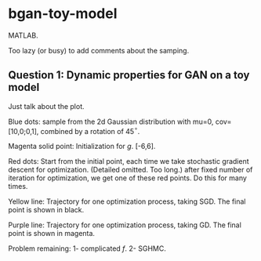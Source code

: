 # bgan-toy-model
MATLAB.

Too lazy (or busy) to add comments about the samping.

## Question 1: Dynamic properties for GAN on a toy model ##

Just talk about the plot.

Blue dots: sample from the 2d Gaussian distribution with mu=0, cov=[10,0;0,1], combined by a rotation of 45$^{\circ}$.

Magenta solid point: Initialization for $g$. [-6,6].

Red dots: Start from the initial point, each time we take stochastic gradient descent for optimization. (Detailed omitted. Too long.) after fixed number of iteration for optimization, we get one of these red points. Do this for many times.

Yellow line: Trajectory for one optimization process, taking SGD. The final point is shown in black.

Purple line: Trajectory for one optimization process, taking GD. The final point is shown in magenta.

Problem remaining: 1- complicated $f$. 2- SGHMC. 
